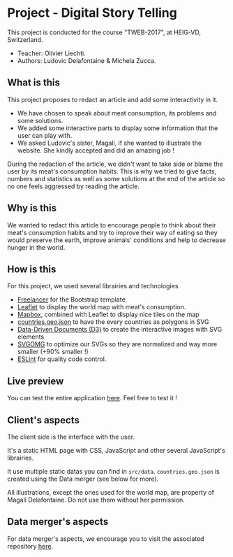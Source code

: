 # Project - Digital Story Telling
This project is conducted for the course "TWEB-2017", at HEIG-VD, Switzerland.

* Teacher: Olivier Liechti.
* Authors: Ludovic Delafontaine & Michela Zucca.

## What is this
This project proposes to redact an article and add some interactivity in it.
	
* We have chosen to speak about meat consumption, its problems and some solutions.
* We added some interactive parts to display some information that the user can play with.
* We asked Ludovic's sister, Magali, if she wanted to illustrate the website. She kindly accepted and did an amazing job !
	
During the redaction of the article, we didn't want to take side or blame the user by its meat's consumption habits. This is why we tried to give facts, numbers and statistics as well as some solutions at the end of the article so no one feels aggressed by reading the article.
	
## Why is this
We wanted to redact this article to encourage people to think about their meat's consumption habits and try to improve their way of eating so they would preserve the earth, improve animals' conditions and help to decrease hunger in the world.

## How is this
For this project, we used several librairies and technologies.

* [Freelancer](http://startbootstrap.com/template-overviews/freelancer/) for the Bootstrap template.
* [Leaflet](http://leafletjs.com/) to display the world map with meat's consumption.
* [Mapbox](https://www.mapbox.com/), combined with Leaflet to display nice tiles on the map
* [countries.geo.json](https://github.com/johan/world.geo.json/blob/master/countries.geo.json) to have the every countries as polygons in SVG
* [Data-Driven Documents (D3)](https://d3js.org/) to create the interactive images with SVG elements
* [SVGOMG](https://jakearchibald.github.io/svgomg/) to optimize our SVGs so they are normalized and way more smaller (+90% smaller !)
* [ESLint](https://eslint.org/) for quality code control.

## Live preview
You can test the entire application [here](https://heig-vd-tweb2017.github.io/digital-story-telling-client/). Feel free to test it !

## Client's aspects
The client side is the interface with the user.

It's a static HTML page with CSS, JavaScript and other several JavaScript's librairies.

It use multiple static datas you can find in `src/data`. `countries.geo.json` is created using the Data merger (see below for more).

All illustrations, except the ones used for the world map, are property of Magali Delafontaine. Do not use them without her permission.

## Data merger's aspects
For data merger's aspects, we encourage you to visit the associated repository [here](https://github.com/heig-vd-tweb2017/digital-story-telling-data-merger).
